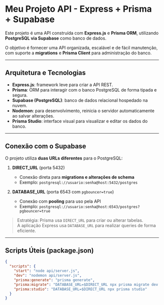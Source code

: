 # Meu Projeto API - Express + Prisma + Supabase

Este projeto é uma API construída com **Express.js** e **Prisma ORM**, utilizando **PostgreSQL via Supabase** como banco de dados.  

O objetivo é fornecer uma API organizada, escalável e de fácil manutenção, com suporte a **migrations** e **Prisma Client** para administração do banco.


---

## Arquitetura e Tecnologias

- **Express.js**: framework leve para criar a API REST.  
- **Prisma**: ORM para interagir com o banco PostgreSQL de forma tipada e segura.  
- **Supabase (PostgreSQL)**: banco de dados relacional hospedado na nuvem.  
- **Nodemon**: para desenvolvimento, reinicia o servidor automaticamente ao salvar alterações.  
- **Prisma Studio**: interface visual para visualizar e editar os dados do banco.  

---

## Conexão com o Supabase

O projeto utiliza **duas URLs diferentes** para o PostgreSQL:

1. **DIRECT_URL** (porta 5432)  
   - Conexão direta para **migrations e alterações de schema**  
   - Exemplo: `postgresql://usuario:senha@host:5432/postgres`  

2. **DATABASE_URL** (porta 6543 com `pgbouncer=true`)  
   - Conexão com **pooling** para uso pela API  
   - Exemplo: `postgresql://usuario:senha@host:6543/postgres?pgbouncer=true`  

> Estratégia: Prisma usa `DIRECT_URL` para criar ou alterar tabelas.  
> A aplicação Express usa `DATABASE_URL` para realizar queries de forma eficiente.

---

## Scripts Úteis (package.json)

```json
{
  "scripts": {
    "start": "node api/server.js", 
    "dev": "nodemon api/server.js", 
    "prisma:generate": "prisma generate",
    "prisma:migrate": "DATABASE_URL=$DIRECT_URL npx prisma migrate dev --name init",
    "prisma:studio": "DATABASE_URL=$DIRECT_URL npx prisma studio"
  }
}


